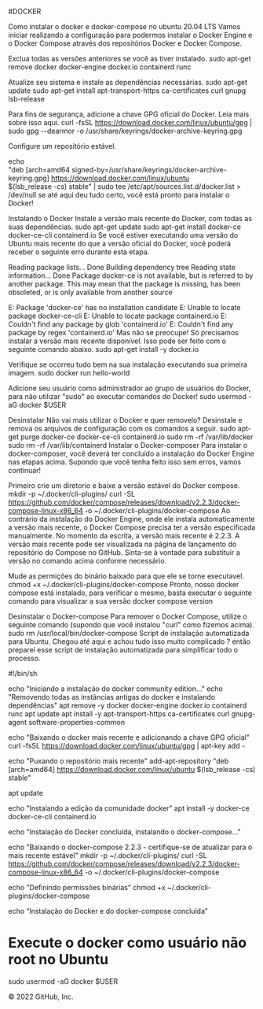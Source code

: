 #DOCKER 


Como instalar o docker e docker-compose no ubuntu 20.04 LTS
Vamos iniciar realizando a configuração para podermos instalar o Docker Engine e o Docker Compose através dos repositórios Docker e Docker Compose.

Exclua todas as versões anteriores se você as tiver instalado.
sudo apt-get remove docker docker-engine docker.io containerd runc

Atualize seu sistema e instale as dependências necessárias.
sudo apt-get update
sudo apt-get install apt-transport-https ca-certificates curl gnupg lsb-release

Para fins de segurança, adicione a chave GPG oficial do Docker. Leia mais sobre isso aqui.
curl -fsSL https://download.docker.com/linux/ubuntu/gpg | sudo gpg --dearmor -o /usr/share/keyrings/docker-archive-keyring.gpg

Configure um repositório estável.

echo \
  "deb [arch=amd64 signed-by=/usr/share/keyrings/docker-archive-keyring.gpg] https://download.docker.com/linux/ubuntu \
  $(lsb_release -cs) stable" | sudo tee /etc/apt/sources.list.d/docker.list > /dev/null
se até aqui deu tudo certo, você está pronto para instalar o Docker!

Instalando o Docker
Instale a versão mais recente do Docker, com todas as suas dependências.
sudo apt-get update
sudo apt-get install docker-ce docker-ce-cli containerd.io
Se você estiver executando uma versão do Ubuntu mais recente do que a versão oficial do Docker, você poderá receber o seguinte erro durante esta etapa.

Reading package lists... Done
Building dependency tree
Reading state information... Done
Package docker-ce is not available, but is referred to by another package.
This may mean that the package is missing, has been obsoleted, or
is only available from another source

E: Package 'docker-ce' has no installation candidate
E: Unable to locate package docker-ce-cli
E: Unable to locate package containerd.io
E: Couldn't find any package by glob 'containerd.io'
E: Couldn't find any package by regex 'containerd.io'
Mas não se preocupe! Só precisamos instalar a versão mais recente disponível. Isso pode ser feito com o seguinte comando abaixo.
sudo apt-get install -y docker.io

Verifique se ocorreu tudo bem na sua instalação executando sua primeira imagem.
sudo docker run hello-world

Adicione seu usuário como administrador ao grupo de usuários do Docker, para não utilizar "sudo" ao executar comandos do Docker!
sudo usermod -aG docker $USER

Desinstalar
Não vai mais utilizar o Docker e quer removelo? Desinstale e remova os arquivos de configuração com os comandos a seguir.
sudo apt-get purge docker-ce docker-ce-cli containerd.io
sudo rm -rf /var/lib/docker
sudo rm -rf /var/lib/containerd
Instalar o Docker-composer
Para instalar o docker-composer, você deverá ter concluído a instalação do Docker Engine nas etapas acima. Supondo que você tenha feito isso sem erros, vamos continuar!

Primeiro crie um diretorio e baixe a versão estável do Docker compose.
 mkdir -p ~/.docker/cli-plugins/
 curl -SL https://github.com/docker/compose/releases/download/v2.2.3/docker-compose-linux-x86_64 -o ~/.docker/cli-plugins/docker-compose
Ao contrário da instalação do Docker Engine, onde ele instala automaticamente a versão mais recente, o Docker Compose precisa ter a versão especificada manualmente. No momento da escrita, a versão mais recente é 2.2.3. A versão mais recente pode ser visualizada na página de lançamento do repositório do Compose no GitHub. Sinta-se à vontade para substituir a versão no comando acima conforme necessário.

Mude as permições do binário baixado para que ele se torne executavel.
chmod +x ~/.docker/cli-plugins/docker-compose
Pronto, nosso docker compose está instalado, para verificar o mesmo, basta executar o seguinte comando para visualizar a sua versão
docker compose version

Desinstalar o Docker-compose
Para remover o Docker Compose, utilize o seguinte comando (supondo que você instalou "curl" como fizemos acima).
sudo rm /usr/local/bin/docker-compose
Script de instalação automatizada para Ubuntu.
Chegou até aqui e achou tudo isso muito complicado ? então preparei esse script de instalação automatizada para simplificar todo o processo.

#!/bin/sh

echo "Iniciando a instalação do docker community edition..."
echo "Removendo todas as instâncias antigas do docker e instalando dependências"
apt remove -y docker docker-engine docker.io containerd runc
apt update
apt install -y apt-transport-https ca-certificates curl gnupg-agent software-properties-common

echo "Baixando o docker mais recente e adicionando a chave GPG oficial"
curl -fsSL https://download.docker.com/linux/ubuntu/gpg | apt-key add -

echo "Puxando o repositório mais recente"
add-apt-repository "deb [arch=amd64] https://download.docker.com/linux/ubuntu $(lsb_release -cs) stable"

apt update

echo "Instalando a edição da comunidade docker"
apt install -y docker-ce docker-ce-cli containerd.io

echo "Instalação do Docker concluída, instalando o docker-compose..."

echo "Baixando o docker-compose 2.2.3 - certifique-se de atualizar para o mais recente estável"
mkdir -p ~/.docker/cli-plugins/
curl -SL https://github.com/docker/compose/releases/download/v2.2.3/docker-compose-linux-x86_64 -o ~/.docker/cli-plugins/docker-compose

echo "Definindo permissões binárias"
chmod +x ~/.docker/cli-plugins/docker-compose

echo “Instalação do Docker e do docker-compose concluída”

# Execute o docker como usuário não root no Ubuntu
sudo usermod -aG docker $USER

© 2022 GitHub, Inc.

